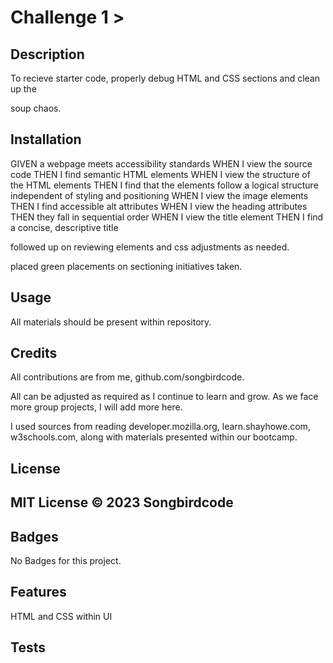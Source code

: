# Challenge 1 >

## Description

 To recieve starter code, properly debug HTML and CSS sections and clean up the <div> soup chaos. 

## Installation

GIVEN a webpage meets accessibility standards
WHEN I view the source code
THEN I find semantic HTML elements
WHEN I view the structure of the HTML elements
THEN I find that the elements follow a logical structure independent of styling and positioning
WHEN I view the image elements
THEN I find accessible alt attributes
WHEN I view the heading attributes
THEN they fall in sequential order
WHEN I view the title element
THEN I find a concise, descriptive title

followed up on reviewing elements and css adjustments as needed.

placed green placements on sectioning initiatives taken. 

## Usage

All materials should be present within repository. 

## Credits

All contributions are from me, github.com/songbirdcode.

All can be adjusted as required as I continue to learn and grow. As we face more group projects, I will add more here. 

I used sources from reading developer.mozilla.org, learn.shayhowe.com, w3schools.com, along with materials presented within our bootcamp.

## License

MIT License © 2023 Songbirdcode
---

## Badges

No Badges for this project. 

## Features

HTML and CSS within UI 

## Tests

